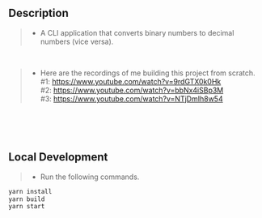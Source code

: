 ## Description
> - A CLI application that converts binary numbers to decimal numbers (vice versa).

<br />

> - Here are the recordings of me building this project from scratch. <br />
    #1: https://www.youtube.com/watch?v=9rdGTX0k0Hk <br />
    #2: https://www.youtube.com/watch?v=bbNx4iSBp3M <br />
    #3: https://www.youtube.com/watch?v=NTjDmIh8w54 <br />

<br />
<br />
<br />



## Local Development
> - Run the following commands.
```bash
yarn install
yarn build
yarn start
```
